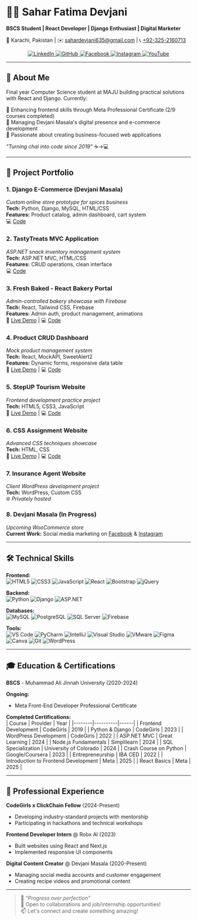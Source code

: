 # 👩‍💻 Sahar Fatima Devjani  
**BSCS Student | React Developer | Django Enthusiast | Digital Marketer**  

📍 Karachi, Pakistan | ✉️ [sahardevjani635@gmail.com](mailto:sahardevjani635@gmail.com) | 📞 [+92-325-2160713](tel:+923252160713)  

<div align="center">
  <a href="https://pk.linkedin.com/in/saharfatimadevjani" target="_blank">
    <img src="https://img.shields.io/badge/LinkedIn-0077B5?style=for-the-badge&logo=linkedin&logoColor=white" alt="LinkedIn"/>
  </a>
  <a href="https://github.com/SaharFatimaDevjani" target="_blank">
    <img src="https://img.shields.io/badge/GitHub-100000?style=for-the-badge&logo=github&logoColor=white" alt="GitHub"/>
  </a>
  <a href="https://www.facebook.com/DevjaniMasalaDryFruits" target="_blank">
    <img src="https://img.shields.io/badge/Facebook-1877F2?style=for-the-badge&logo=facebook&logoColor=white" alt="Facebook"/>
  </a>
  <a href="https://www.instagram.com/devjanimasaladryfruits/" target="_blank">
    <img src="https://img.shields.io/badge/Instagram-E4405F?style=for-the-badge&logo=instagram&logoColor=white" alt="Instagram"/>
  </a>
  <a href="https://www.youtube.com/channel/UC8F5iBdq19ZMwjFoQYvrB7g" target="_blank">
    <img src="https://img.shields.io/badge/YouTube-FF0000?style=for-the-badge&logo=youtube&logoColor=white" alt="YouTube"/>
  </a>
</div>

---

## 🧩 About Me  

Final year Computer Science student at MAJU building practical solutions with React and Django. Currently:  

🔹 Enhancing frontend skills through Meta Professional Certificate (2/9 courses completed)  
🔹 Managing Devjani Masala's digital presence and e-commerce development  
🔹 Passionate about creating business-focused web applications  

*"Turning chai into code since 2019"* ☕→💻  

---

## 🚀 Project Portfolio

### 1. Django E-Commerce (Devjani Masala)  
*Custom online store prototype for spices business*  
**Tech:** Python, Django, MySQL, HTML/CSS  
**Features:** Product catalog, admin dashboard, cart system  
💻 [Code](https://github.com/SaharFatimaDevjani/Devjanimasala)  

### 2. TastyTreats MVC Application  
*ASP.NET snack inventory management system*  
**Tech:** ASP.NET MVC, HTML/CSS  
**Features:** CRUD operations, clean interface  
💻 [Code](https://github.com/SaharFatimaDevjani/MVCDemo)  

### 3. Fresh Baked - React Bakery Portal  
*Admin-controlled bakery showcase with Firebase*  
**Tech:** React, Tailwind CSS, Firebase  
**Features:** Admin auth, product management, animations  
🔗 [Live Demo](https://lnkd.in/dY4QS27R) | 💻 [Code](https://lnkd.in/dvYqrEkq)  

### 4. Product CRUD Dashboard  
*Mock product management system*  
**Tech:** React, MockAPI, SweetAlert2  
**Features:** Dynamic forms, responsive data table  
🔗 [Live Demo](https://lnkd.in/d8WFX98x) | 💻 [Code](https://lnkd.in/dRWk9KJq)  

### 5. StepUP Tourism Website  
*Frontend development practice project*  
**Tech:** HTML5, CSS3, JavaScript  
🔗 [Live Demo](https://saharfatimadevjani.github.io/StepUP/) | 💻 [Code](https://github.com/SaharFatimaDevjani/StepUP)  

### 6. CSS Assignment Website  
*Advanced CSS techniques showcase*  
**Tech:** HTML, CSS  
🔗 [Live Demo](https://saharfatimadevjani.github.io/CSSAssignment/) | 💻 [Code](https://github.com/SaharFatimaDevjani/CSSAssignment)  

### 7. Insurance Agent Website  
*Client WordPress development project*  
**Tech:** WordPress, Custom CSS  
🌐 *Privately hosted*  

### 8. Devjani Masala (In Progress)  
*Upcoming WooCommerce store*  
**Current Work:** Social media marketing on [Facebook](https://www.facebook.com/DevjaniMasalaDryFruits) & [Instagram](https://www.instagram.com/devjanimasaladryfruits/)  

---

## 🛠️ Technical Skills  

**Frontend:**  
![HTML5](https://img.shields.io/badge/-HTML5-E34F26?logo=html5&logoColor=white)
![CSS3](https://img.shields.io/badge/-CSS3-1572B6?logo=css3)
![JavaScript](https://img.shields.io/badge/-JavaScript-F7DF1E?logo=javascript&logoColor=black)
![React](https://img.shields.io/badge/-React-61DAFB?logo=react&logoColor=black)
![Bootstrap](https://img.shields.io/badge/-Bootstrap-7952B3?logo=bootstrap)
![jQuery](https://img.shields.io/badge/-jQuery-0769AD?logo=jquery)

**Backend:**  
![Python](https://img.shields.io/badge/-Python-3776AB?logo=python)
![Django](https://img.shields.io/badge/-Django-092E20?logo=django)
![ASP.NET](https://img.shields.io/badge/-ASP.NET-512BD4?logo=.net)

**Databases:**  
![MySQL](https://img.shields.io/badge/-MySQL-4479A1?logo=mysql)
![PostgreSQL](https://img.shields.io/badge/-PostgreSQL-4169E1?logo=postgresql)
![SQL Server](https://img.shields.io/badge/-SQL%20Server-CC2927?logo=microsoft-sql-server)
![Firebase](https://img.shields.io/badge/-Firebase-FFCA28?logo=firebase&logoColor=black)

**Tools:**  
![VS Code](https://img.shields.io/badge/-VS%20Code-007ACC?logo=visual-studio-code)
![PyCharm](https://img.shields.io/badge/-PyCharm-000000?logo=pycharm)
![IntelliJ](https://img.shields.io/badge/-IntelliJ-000000?logo=intellij-idea)
![Visual Studio](https://img.shields.io/badge/-Visual%20Studio-5C2D91?logo=visual-studio)
![VMware](https://img.shields.io/badge/-VMware-607078?logo=vmware)
![Figma](https://img.shields.io/badge/-Figma-F24E1E?logo=figma)
![Canva](https://img.shields.io/badge/-Canva-00C4CC?logo=canva)
![Git](https://img.shields.io/badge/-Git-F05032?logo=git)
![WordPress](https://img.shields.io/badge/-WordPress-21759B?logo=wordpress)

---

## 🎓 Education & Certifications  

**BSCS** - Muhammad Ali Jinnah University (2020-2024)  

**Ongoing:**  
- Meta Front-End Developer Professional Certificate

**Completed Certifications:**  
| Course | Provider | Year |
|--------|----------|------|
| Frontend Development | CodeGirls | 2019 |
| Python & Django | CodeGirls | 2023 |
| WordPress Development | CodeGirls | 2022 |
| ASP.NET MVC | Great Learning | 2024 |
| Node.js Fundamentals | Simplilearn | 2024 |
| SQL Specialization | University of Colorado | 2024 |
| Crash Course on Python | Google/Coursera | 2023 |
| Entrepreneurship | IBA CED | 2022 |
| Introduction to Frontend Development | Meta | 2025 |
| React Basics | Meta | 2025 |

---

## 💼 Professional Experience  

**CodeGirls x ClickChain Fellow** (2024-Present)  
- Developing industry-standard projects with mentorship  
- Participating in hackathons and technical workshops  

**Frontend Developer Intern** @ Robx AI (2023)  
- Built websites using React and Next.js  
- Implemented responsive UI components  

**Digital Content Creator** @ Devjani Masala (2020-Present)  
- Managing social media accounts and customer engagement  
- Creating recipe videos and promotional content  

---

> 🚀 *"Progress over perfection"*  
> 🔗 Open to collaborations and job/internship opportunities!  
> 📫 Let's connect and create something amazing!
